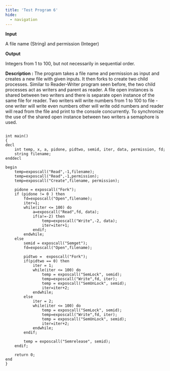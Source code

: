 ```yaml
---
title: 'Test Program 6'
hide:
  - navigation
---
```

**Input**

A file name (String) and permission (Integer)

**Output**

Integers from 1 to 100, but not necessarily in sequential order.

**Description :** The program takes a file name and permission as input and creates a new file with given inputs. It then forks to create two child processes. Similar to Reader-Writer program seen before, the two child processes act as writers and parent as reader. A file open instances is shared between two writers and there is separate open instance of the same file for reader. Two writers will write numbers from 1 to 100 to file - one writer will write even numbers other will write odd numbers and reader will read from the file and print to the console concurrently. To synchronize the use of the shared open instance between two writers a semaphore is used.


```

int main()
{
decl
    int temp, x, a, pidone, pidtwo, semid, iter, data, permission, fd;
    string filename;
enddecl

begin
    temp=exposcall("Read",-1,filename);
    temp=exposcall("Read",-1,permission);
    temp=exposcall("Create",filename, permission);

    pidone = exposcall("Fork");
    if (pidone != 0 ) then
        fd=exposcall("Open",filename);
        iter=1;
        while(iter <= 100) do
            a=exposcall("Read",fd, data);
            if(a!=-2) then
                temp=exposcall("Write",-2, data);
                iter=iter+1;
            endif;
        endwhile;
    else
        semid = exposcall("Semget");
        fd=exposcall("Open",filename);

        pidtwo =  exposcall("Fork");
        if(pidtwo == 0) then
            iter = 1;
            while(iter <= 100) do
                temp = exposcall("SemLock", semid);
                temp=exposcall("Write",fd, iter);
                temp = exposcall("SemUnLock", semid);
                iter=iter+2;
            endwhile;
        else
            iter = 2;
            while(iter <= 100) do
                temp = exposcall("SemLock", semid);
                temp=exposcall("Write",fd, iter);
                temp = exposcall("SemUnLock", semid);
                iter=iter+2;
            endwhile;
        endif;
        
        temp = exposcall("Semrelease", semid);
    endif;
    
    return 0;
end
}
```
